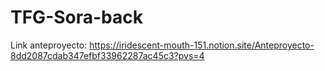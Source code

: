 # TFG-Sora-back

Link anteproyecto: https://iridescent-mouth-151.notion.site/Anteproyecto-8dd2087cdab347efbf33962287ac45c3?pvs=4
